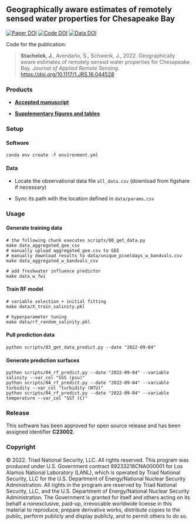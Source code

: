 ## Geographically aware estimates of remotely sensed water properties for Chesapeake Bay

[![Paper DOI](https://img.shields.io/badge/Paper-10.1117/1.JRS.16.044528-blue.svg)](https://doi.org/10.1117/1.JRS.16.044528) [![Code DOI](https://img.shields.io/badge/Code-10.5281/zenodo.7332558-blue.svg)](https://doi.org/10.5281/zenodo.7332558) [![Data DOI](https://img.shields.io/badge/Data-10.6084/m9.figshare.21578898-blue.svg)](https://doi.org/10.6084/m9.figshare.21578898)

Code for the publication:

> **Stachelek, J.**, Avendaño, S., Schwenk, J., 2022. Geographically aware estimates of remotely sensed water properties for Chesapeake Bay. *Journal of Applied Remote Sensing*. https://doi.org/10.1117/1.JRS.16.044528

### Products

* ****[Accepted manuscript](https://github.com/DOE-ICoM/geowq-chesapeake/blob/main/manuscript/manuscript.pdf)****

* ****[Supplementary figures and tables](https://github.com/DOE-ICoM/geowq-chesapeake/blob/main/manuscript/supplement.pdf)****

<!-- * [Google Earth Engine App](https://jstacompute.users.earthengine.app/view/geowq) -->

### Setup

#### Software

```shell
conda env create -f environment.yml
```

#### Data

* Locate the observational data file `all_data.csv` (download from figshare if necessary)

* Sync its path with the location defined in `data/params.csv`

### Usage

#### Generate training data

```shell
# the following chunk executes scripts/00_get_data.py
make data_aggregated_gee_csv
# manually upload aggregated_gee.csv to GEE
# manually download results to data/unique_pixeldays_w_bandvals.csv
make data_aggregated_w_bandvals_csv

# add freshwater influence predictor
make data_w_fwi
```

#### Train RF model

```shell
# variable selection + initial fitting
make data/X_train_salinity.pkl

# hyperparameter tuning
make data/rf_random_salinity.pkl
```

#### Pull prediction data

```shell
python scripts/03_get_data_predict.py --date "2022-09-04"
```

#### Generate prediction surfaces

```shell
python scripts/04_rf_predict.py --date "2022-09-04" --variable salinity --var_col "SSS (psu)"
python scripts/04_rf_predict.py --date "2022-09-04" --variable turbidity --var_col "turbidity (NTU)"
python scripts/04_rf_predict.py --date "2022-09-04" --variable temperature --var_col "SST (C)"
```

### Release

This software has been approved for open source release and has been assigned identifier **C23002**.

### Copyright

© 2022. Triad National Security, LLC. All rights reserved. This program was produced under U.S. Government contract 89233218CNA000001 for Los Alamos National Laboratory (LANL), which is operated by Triad National Security, LLC for the U.S. Department of Energy/National Nuclear Security Administration. All rights in the program are reserved by Triad National Security, LLC, and the U.S. Department of Energy/National Nuclear Security Administration. The Government is granted for itself and others acting on its behalf a nonexclusive, paid-up, irrevocable worldwide license in this material to reproduce, prepare derivative works, distribute copies to the public, perform publicly and display publicly, and to permit others to do so.
